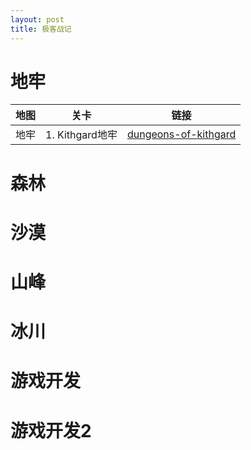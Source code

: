 ```yaml
---
layout: post
title: 极客战记
---
```

# 地牢

地图 | 关卡 | 链接
---|---|---
地牢 | 1. Kithgard地牢 | [dungeons-of-kithgard](/极客战记/dungeons-of-kithgard.html)

# 森林
# 沙漠
# 山峰
# 冰川
# 游戏开发
# 游戏开发2